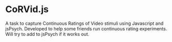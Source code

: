 # CoRVid.js
 A task to capture Continuous Ratings of Video stimuli using Javascript and jsPsych. Developed to help some friends run continuous rating experiments. Will try to add to jsPsych if it works out. 
